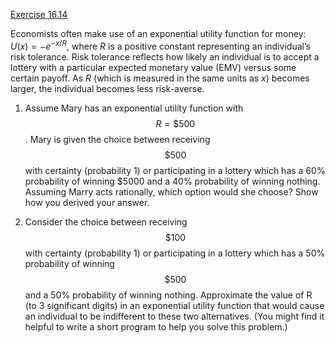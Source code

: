 [Exercise 16.14](ex_14/)

Economists often make use of an exponential utility function for money:
$U(x) = -e^{-x/R}$, where $R$ is a positive constant representing an
individual’s risk tolerance. Risk tolerance reflects how likely an
individual is to accept a lottery with a particular expected monetary
value (EMV) versus some certain payoff. As $R$ (which is measured in the
same units as $x$) becomes larger, the individual becomes less
risk-averse.

1.  Assume Mary has an exponential utility function with $$R = \$500$$.
    Mary is given the choice between receiving $$\$500$$ with certainty
    (probability 1) or participating in a lottery which has a 60%
    probability of winning \$5000 and a 40% probability of
    winning nothing. Assuming Marry acts rationally, which option would
    she choose? Show how you derived your answer.

2.  Consider the choice between receiving $$\$100$$ with certainty
    (probability 1) or participating in a lottery which has a 50%
    probability of winning $$\$500$$ and a 50% probability of winning
    nothing. Approximate the value of R (to 3 significant digits) in an
    exponential utility function that would cause an individual to be
    indifferent to these two alternatives. (You might find it helpful to
    write a short program to help you solve this problem.)